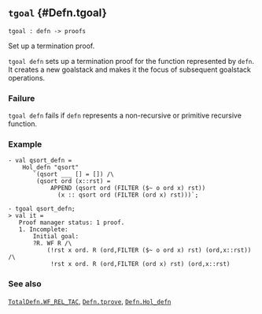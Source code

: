 ## `tgoal` {#Defn.tgoal}


```
tgoal : defn -> proofs
```



Set up a termination proof.


`tgoal defn` sets up a termination proof for the function represented by
`defn`. It creates a new goalstack and makes it the focus of subsequent
goalstack operations.

### Failure

`tgoal defn` fails if `defn` represents a non-recursive or primitive
recursive function.



### Example

    
    - val qsort_defn =
        Hol_defn "qsort"
           `(qsort ___ [] = []) /\
            (qsort ord (x::rst) =
                APPEND (qsort ord (FILTER ($~ o ord x) rst))
                  (x :: qsort ord (FILTER (ord x) rst)))`;
    
    - tgoal qsort_defn;
    > val it =
       Proof manager status: 1 proof.
       1. Incomplete:
           Initial goal:
           ?R. WF R /\
               (!rst x ord. R (ord,FILTER ($~ o ord x) rst) (ord,x::rst)) /\
                !rst x ord. R (ord,FILTER (ord x) rst) (ord,x::rst)
    



### See also

[`TotalDefn.WF_REL_TAC`](#TotalDefn.WF_REL_TAC), [`Defn.tprove`](#Defn.tprove), [`Defn.Hol_defn`](#Defn.Hol_defn)

